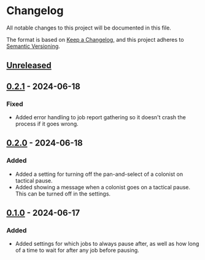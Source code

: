 # Changelog

All notable changes to this project will be documented in this file.

The format is based on [Keep a Changelog](https://keepachangelog.com/en/1.0.0/),
and this project adheres to [Semantic Versioning](https://semver.org/spec/v2.0.0.html).

## [Unreleased]

## [0.2.1] - 2024-06-18

### Fixed

-   Added error handling to job report gathering so it doesn't crash the process if it goes wrong.

## [0.2.0] - 2024-06-18

### Added

-   Added a setting for turning off the pan-and-select of a colonist on tactical pause.
-   Added showing a message when a colonist goes on a tactical pause. This can be turned off in the settings.

## [0.1.0] - 2024-06-17

### Added

-   Added settings for which jobs to always pause after, as well as how long of a time to wait for after any job before pausing.

[Unreleased]: https://github.com/ilyvion/TacticsModeRedux/compare/v0.2.1...HEAD
[0.2.1]: https://github.com/ilyvion/TacticsModeRedux/releases/tag/v0.2.0...v0.2.1
[0.2.0]: https://github.com/ilyvion/TacticsModeRedux/releases/tag/v0.1.0...v0.2.0
[0.1.0]: https://github.com/ilyvion/TacticsModeRedux/releases/tag/v0.1.0
